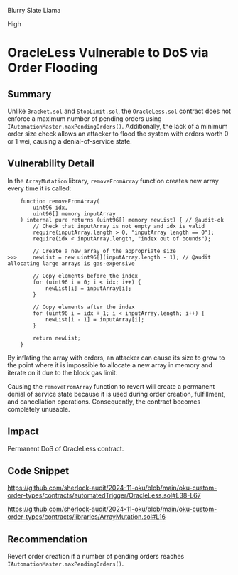 Blurry Slate Llama

High

# OracleLess Vulnerable to DoS via Order Flooding

## Summary

Unlike `Bracket.sol` and `StopLimit.sol`, the `OracleLess.sol` contract does not enforce a maximum number of pending orders using `IAutomationMaster.maxPendingOrders()`. Additionally, the lack of a minimum order size check allows an attacker to flood the system with orders worth 0 or 1 wei, causing a denial-of-service state.

## Vulnerability Detail

In the `ArrayMutation` library, `removeFromArray` function creates new array every time it is called:

```solidity
    function removeFromArray(
        uint96 idx,
        uint96[] memory inputArray
    ) internal pure returns (uint96[] memory newList) { // @audit-ok
        // Check that inputArray is not empty and idx is valid
        require(inputArray.length > 0, "inputArray length == 0");
        require(idx < inputArray.length, "index out of bounds");

        // Create a new array of the appropriate size
>>>     newList = new uint96[](inputArray.length - 1); // @audit allocating large arrays is gas-expensive

        // Copy elements before the index
        for (uint96 i = 0; i < idx; i++) {
            newList[i] = inputArray[i];
        }

        // Copy elements after the index
        for (uint96 i = idx + 1; i < inputArray.length; i++) {
            newList[i - 1] = inputArray[i];
        }

        return newList;
    }
```

By inflating the array with orders, an attacker can cause its size to grow to the point where it is impossible to allocate a new array in memory and iterate on it due to the block gas limit.

Causing the `removeFromArray` function to revert will create a permanent denial of service state because it is used during order creation, fulfillment, and cancellation operations. Consequently, the contract becomes completely unusable.

## Impact

Permanent DoS of OracleLess contract.

## Code Snippet

https://github.com/sherlock-audit/2024-11-oku/blob/main/oku-custom-order-types/contracts/automatedTrigger/OracleLess.sol#L38-L67

https://github.com/sherlock-audit/2024-11-oku/blob/main/oku-custom-order-types/contracts/libraries/ArrayMutation.sol#L16

## Recommendation

Revert order creation if a number of pending orders reaches `IAutomationMaster.maxPendingOrders()`.
